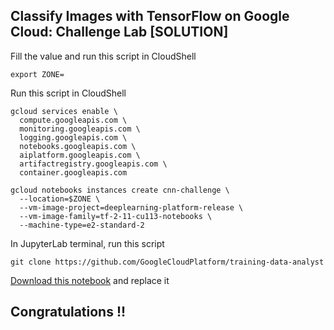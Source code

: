 ## Classify Images with TensorFlow on Google Cloud: Challenge Lab [SOLUTION]

Fill the value and run this script in CloudShell
```
export ZONE=
```

Run this script in CloudShell
```
gcloud services enable \
  compute.googleapis.com \
  monitoring.googleapis.com \
  logging.googleapis.com \
  notebooks.googleapis.com \
  aiplatform.googleapis.com \
  artifactregistry.googleapis.com \
  container.googleapis.com

gcloud notebooks instances create cnn-challenge \
  --location=$ZONE \
  --vm-image-project=deeplearning-platform-release \
  --vm-image-family=tf-2-11-cu113-notebooks \
  --machine-type=e2-standard-2
```

In JupyterLab terminal, run this script
```
git clone https://github.com/GoogleCloudPlatform/training-data-analyst
```

[Download this notebook](https://github.com/cloudlabguru/gcp-cloudskillboost/blob/main/Classify%20Images%20with%20TensorFlow%20on%20Google%20Cloud/cnn_challenge_lab.ipynb) and replace it

## Congratulations !! 
